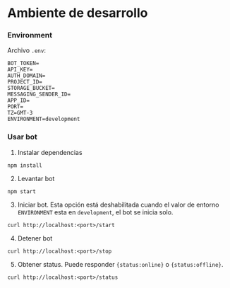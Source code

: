 # Ambiente de desarrollo

### Environment

Archivo `.env`:

```
BOT_TOKEN=
API_KEY=
AUTH_DOMAIN=
PROJECT_ID=
STORAGE_BUCKET=
MESSAGING_SENDER_ID=
APP_ID=
PORT=
TZ=GMT-3
ENVIRONMENT=development
```

### Usar bot

1. Instalar dependencias

```shell
npm install
```

2. Levantar bot

```shell
npm start
```

3. Iniciar bot. Esta opción está deshabilitada cuando el valor de entorno `ENVIRONMENT` esta en `development`, el bot se inicia solo.

```shell
curl http://localhost:<port>/start
```

4. Detener bot

```shell
curl http://localhost:<port>/stop
```

5. Obtener status. Puede responder `{status:online}` o `{status:offline}`.

```shell
curl http://localhost:<port>/status
```

